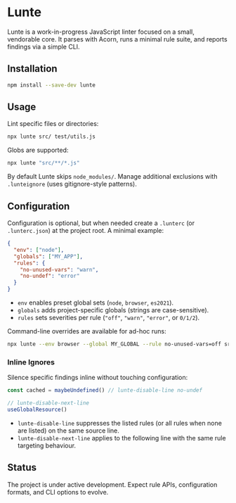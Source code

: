 # Lunte

Lunte is a work-in-progress JavaScript linter focused on a small, vendorable core. It parses with Acorn, runs a minimal rule suite, and reports findings via a simple CLI.

## Installation

```sh
npm install --save-dev lunte
```

## Usage

Lint specific files or directories:

```sh
npx lunte src/ test/utils.js
```

Globs are supported:

```sh
npx lunte "src/**/*.js"
```

By default Lunte skips `node_modules/`. Manage additional exclusions with `.lunteignore` (uses gitignore-style patterns).

## Configuration

Configuration is optional, but when needed create a `.lunterc` (or `.lunterc.json`) at the project root. A minimal example:

```json
{
  "env": ["node"],
  "globals": ["MY_APP"],
  "rules": {
    "no-unused-vars": "warn",
    "no-undef": "error"
  }
}
```

- `env` enables preset global sets (`node`, `browser`, `es2021`).
- `globals` adds project-specific globals (strings are case-sensitive).
- `rules` sets severities per rule (`"off"`, `"warn"`, `"error"`, or `0/1/2`).

Command-line overrides are available for ad-hoc runs:

```sh
npx lunte --env browser --global MY_GLOBAL --rule no-unused-vars=off src/
```

### Inline Ignores

Silence specific findings inline without touching configuration:

```js
const cached = maybeUndefined() // lunte-disable-line no-undef

// lunte-disable-next-line
useGlobalResource()
```

- `lunte-disable-line` suppresses the listed rules (or all rules when none are listed) on the same source line.
- `lunte-disable-next-line` applies to the following line with the same rule targeting behaviour.

## Status

The project is under active development. Expect rule APIs, configuration formats, and CLI options to evolve.
